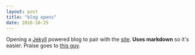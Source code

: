 ```yaml
---
layout: post
title: "blog opens"
date: 2016-10-25
---
```


Opening a [Jekyll](http://jekyllrb.com) powered blog to pair with the [site](http://majlind.com).
**Uses markdown** so it's easier.
Praise goes to [this guy](http://jmcglone.com/guides/github-pages/).
